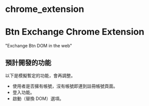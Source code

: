 # chrome_extension

Btn Exchange Chrome Extension
========

"Exchange Btn DOM in the web"



預計開發的功能
----

以下是模擬暫定的功能，會再調整。

- 使用者是否擁有帳號，沒有帳號即連到註冊帳號頁面。
- 登入功能。
- 啟動（替換 DOM）選項。


